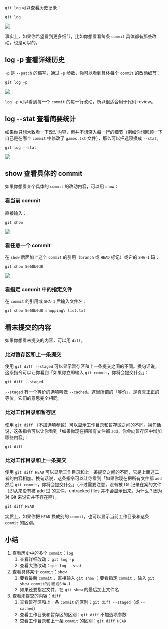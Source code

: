 `git log` 可以查看历史记录：

```shell
git log
```

![](assets/15fe1ee0e2cc90e9tplv-t2oaga2asx.jpg)

事实上，如果你希望看到更多细节，比如你想看看每条 `commit` 具体都有那些改动，也是可以的。

## log -p 查看详细历史

`-p` 是 `--patch` 的缩写，通过 `-p` 参数，你可以看到具体每个 `commit` 的改动细节：

```shell
git log -p
```

![](assets/15fe1ee0dfd781e7tplv-t2oaga2asx.jpg)

`log -p` 可以看到每一个 `commit` 的每一行改动，所以很适合用于代码 review。

## log --stat 查看简要统计

如果你只想大致看一下改动内容，但并不想深入每一行的细节（例如你想回顾一下自己是在哪个 `commit` 中修改了 `games.txt` 文件），那么可以把选项换成 `--stat`。

```shell
git log --stat
```

![](assets/15fe1ee0e1ad48c7tplv-t2oaga2asx.jpg)

## show 查看具体的 commit

如果你想看某个具体的 `commit` 的改动内容，可以用 `show`：

### 看当前 commit

直接输入：

```shell
git show
```

![](assets/15fe1ee0e2b7738etplv-t2oaga2asx.jpg)

### 看任意一个 commit

在 `show` 后面加上这个 `commit` 的引用（`branch` 或 `HEAD` 标记）或它的 `SHA-1` 码：

```shell
git show 5e68b0d8
```

![](assets/15fe1ee0e39c0b6btplv-t2oaga2asx.jpg)

### 看指定 commit 中的指定文件

在 `commit` 的引用或 `SHA-1` 后输入文件名：

```shell
git show 5e68b0d8 shopping\ list.txt
```

## 看未提交的内容

如果你想看未提交的内容，可以用 `diff`。

### 比对暂存区和上一条提交

使用 `git diff --staged` 可以显示暂存区和上一条提交之间的不同。换句话说，这条指令可以让你看到「如果你立即输入 `git commit`，你将会提交什么」：

```shell
git diff --staged
```

`--staged` 有一个等价的选项叫做 `--cached`。这里所谓的「等价」，是真真正正的等价，它们的意思完全相同。

### 比对工作目录和暂存区

使用 `git diff` （不加选项参数）可以显示工作目录和暂存区之间的不同。换句话说，这条指令可以让你看到「如果你现在把所有文件都 `add`，你会向暂存区中增加哪些内容」：

```shell
git diff
```

### 比对工作目录和上一条提交

使用 `git diff HEAD` 可以显示工作目录和上一条提交之间的不同，它是上面这二者的内容相加。换句话说，这条指令可以让你看到「如果你现在把所有文件都 `add` 然后 `git commit`，你将会提交什么」（不过需要注意，没有被 Git 记录在案的文件（即从来没有被 add 过 的文件，untracked files 并不会显示出来。为什么？因为对 Git 来说它并不存在啊）。

```shell
git diff HEAD
```

实质上，如果你把 `HEAD` 换成别的 `commit`，也可以显示当前工作目录和这条 `commit` 的区别。

## 小结

1.  查看历史中的多个 `commit`：`log`
    1.  查看详细改动： `git log -p`
    2.  查看大致改动：`git log --stat`
2.  查看具体某个 `commit`：`show`
    1.  要看最新 `commit` ，直接输入 `git show` ；要看指定 `commit` ，输入 `git show commit的引用或SHA-1`
    2.  如果还要指定文件，在 `git show` 的最后加上文件名
3.  查看未提交的内容：`diff`
    1.  查看暂存区和上一条 `commit` 的区别：`git diff --staged`（或 `--cached`）
    2.  查看工作目录和暂存区的区别：`git diff` 不加选项参数
    3.  查看工作目录和上一条 `commit` 的区别：`git diff HEAD`
